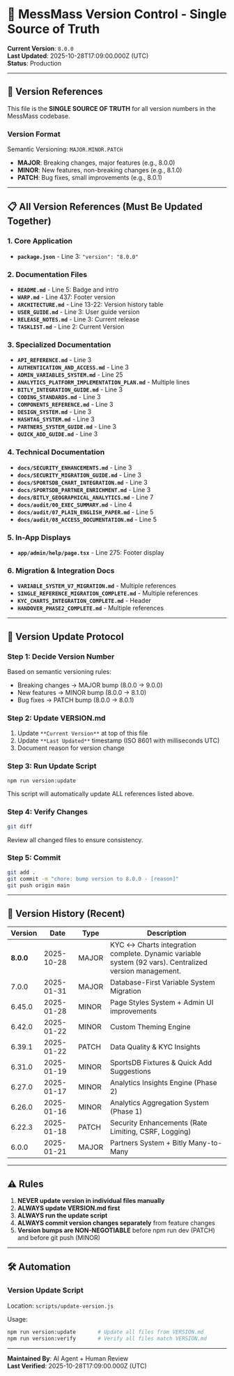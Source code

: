 # 🔢 MessMass Version Control - Single Source of Truth

**Current Version**: `8.0.0`  
**Last Updated**: 2025-10-28T17:09:00.000Z (UTC)  
**Status**: Production

---

## 📍 Version References

This file is the **SINGLE SOURCE OF TRUTH** for all version numbers in the MessMass codebase.

### Version Format
Semantic Versioning: `MAJOR.MINOR.PATCH`

- **MAJOR**: Breaking changes, major features (e.g., 8.0.0)
- **MINOR**: New features, non-breaking changes (e.g., 8.1.0)
- **PATCH**: Bug fixes, small improvements (e.g., 8.0.1)

---

## 📋 All Version References (Must Be Updated Together)

### 1. Core Application
- **`package.json`** - Line 3: `"version": "8.0.0"`

### 2. Documentation Files
- **`README.md`** - Line 5: Badge and intro
- **`WARP.md`** - Line 437: Footer version
- **`ARCHITECTURE.md`** - Line 13-22: Version history table
- **`USER_GUIDE.md`** - Line 3: User guide version
- **`RELEASE_NOTES.md`** - Line 3: Current release
- **`TASKLIST.md`** - Line 2: Current Version

### 3. Specialized Documentation
- **`API_REFERENCE.md`** - Line 3
- **`AUTHENTICATION_AND_ACCESS.md`** - Line 3
- **`ADMIN_VARIABLES_SYSTEM.md`** - Line 25
- **`ANALYTICS_PLATFORM_IMPLEMENTATION_PLAN.md`** - Multiple lines
- **`BITLY_INTEGRATION_GUIDE.md`** - Line 3
- **`CODING_STANDARDS.md`** - Line 3
- **`COMPONENTS_REFERENCE.md`** - Line 3
- **`DESIGN_SYSTEM.md`** - Line 3
- **`HASHTAG_SYSTEM.md`** - Line 3
- **`PARTNERS_SYSTEM_GUIDE.md`** - Line 3
- **`QUICK_ADD_GUIDE.md`** - Line 3

### 4. Technical Documentation
- **`docs/SECURITY_ENHANCEMENTS.md`** - Line 3
- **`docs/SECURITY_MIGRATION_GUIDE.md`** - Line 3
- **`docs/SPORTSDB_CHART_INTEGRATION.md`** - Line 3
- **`docs/SPORTSDB_PARTNER_ENRICHMENT.md`** - Line 3
- **`docs/BITLY_GEOGRAPHICAL_ANALYTICS.md`** - Line 7
- **`docs/audit/00_EXEC_SUMMARY.md`** - Line 4
- **`docs/audit/07_PLAIN_ENGLISH_PAPER.md`** - Line 5
- **`docs/audit/08_ACCESS_DOCUMENTATION.md`** - Line 5

### 5. In-App Displays
- **`app/admin/help/page.tsx`** - Line 275: Footer display

### 6. Migration & Integration Docs
- **`VARIABLE_SYSTEM_V7_MIGRATION.md`** - Multiple references
- **`SINGLE_REFERENCE_MIGRATION_COMPLETE.md`** - Multiple references
- **`KYC_CHARTS_INTEGRATION_COMPLETE.md`** - Header
- **`HANDOVER_PHASE2_COMPLETE.md`** - Multiple references

---

## 🔄 Version Update Protocol

### Step 1: Decide Version Number
Based on semantic versioning rules:
- Breaking changes → MAJOR bump (8.0.0 → 9.0.0)
- New features → MINOR bump (8.0.0 → 8.1.0)
- Bug fixes → PATCH bump (8.0.0 → 8.0.1)

### Step 2: Update VERSION.md
1. Update `**Current Version**` at top of this file
2. Update `**Last Updated**` timestamp (ISO 8601 with milliseconds UTC)
3. Document reason for version change

### Step 3: Run Update Script
```bash
npm run version:update
```

This script will automatically update ALL references listed above.

### Step 4: Verify Changes
```bash
git diff
```

Review all changed files to ensure consistency.

### Step 5: Commit
```bash
git add .
git commit -m "chore: bump version to 8.0.0 - [reason]"
git push origin main
```

---

## 📝 Version History (Recent)

| Version | Date | Type | Description |
|---------|------|------|-------------|
| **8.0.0** | 2025-10-28 | MAJOR | KYC ↔ Charts integration complete. Dynamic variable system (92 vars). Centralized version management. |
| 7.0.0 | 2025-01-31 | MAJOR | Database-First Variable System Migration |
| 6.45.0 | 2025-01-28 | MINOR | Page Styles System + Admin UI improvements |
| 6.42.0 | 2025-01-22 | MINOR | Custom Theming Engine |
| 6.39.1 | 2025-01-22 | PATCH | Data Quality & KYC Insights |
| 6.31.0 | 2025-01-19 | MINOR | SportsDB Fixtures & Quick Add Suggestions |
| 6.27.0 | 2025-01-17 | MINOR | Analytics Insights Engine (Phase 2) |
| 6.26.0 | 2025-01-16 | MINOR | Analytics Aggregation System (Phase 1) |
| 6.22.3 | 2025-01-18 | PATCH | Security Enhancements (Rate Limiting, CSRF, Logging) |
| 6.0.0 | 2025-01-21 | MAJOR | Partners System + Bitly Many-to-Many |

---

## ⚠️ Rules

1. **NEVER update version in individual files manually**
2. **ALWAYS update VERSION.md first**
3. **ALWAYS run the update script**
4. **ALWAYS commit version changes separately** from feature changes
5. **Version bumps are NON-NEGOTIABLE** before npm run dev (PATCH) and before git push (MINOR)

---

## 🛠️ Automation

### Version Update Script
Location: `scripts/update-version.js`

Usage:
```bash
npm run version:update       # Update all files from VERSION.md
npm run version:verify       # Verify all files match VERSION.md
```

---

**Maintained By**: AI Agent + Human Review  
**Last Verified**: 2025-10-28T17:09:00.000Z (UTC)
